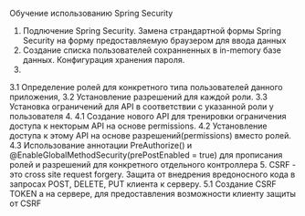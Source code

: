 Обучение использованию Spring Security

1. Подлючение Spring Security. Замена страндартной формы Spring Security на форму предоставляемую браузером для ввода данных
2. Создание списка пользователей сохранненных в in-memory базе данных. Конфигурация хранения пароля.
3.
 3.1 Определение ролей для конкретного типа пользователей данного приложения, 
 3.2 Установление разрешений для каждой роли.
 3.3 Установка ограничений для API в соответствии с указанной роли у пользователя
4.
 4.1 Создание нового API для тренировки ограничения доступа к некторым API на основе permissions.
 4.2 Установление доступа к этому API на основе разрешений(permissions) вместо ролей.
 4.3 Использование аннотации PreAuthorize() и @EnableGlobalMethodSecurity(prePostEnabled = true)  для прописания ролей и разрешений для конкретного отдельного контроллера
 5. CSRF  - это cross site request forgery. Защита от внедрения вредоносного кода в запросах POST, DELETE, PUT клиента к серверу.
 5.1 Создание CSRF TOKEN а на сервере, для предоставления возможности клиенту защиты от CSRF
